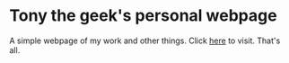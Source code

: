 # Tony the geek's personal webpage
A simple webpage of my work and other things.
Click [here](https://wsslsy.github.io) to visit.
That's all.
